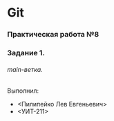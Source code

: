 # Git
### Практическая работа №8
### Задание 1.
###### main-ветка. 

Выполнил:
* <Пилипейко Лев Евгеньевич>
* <УИТ-211>
